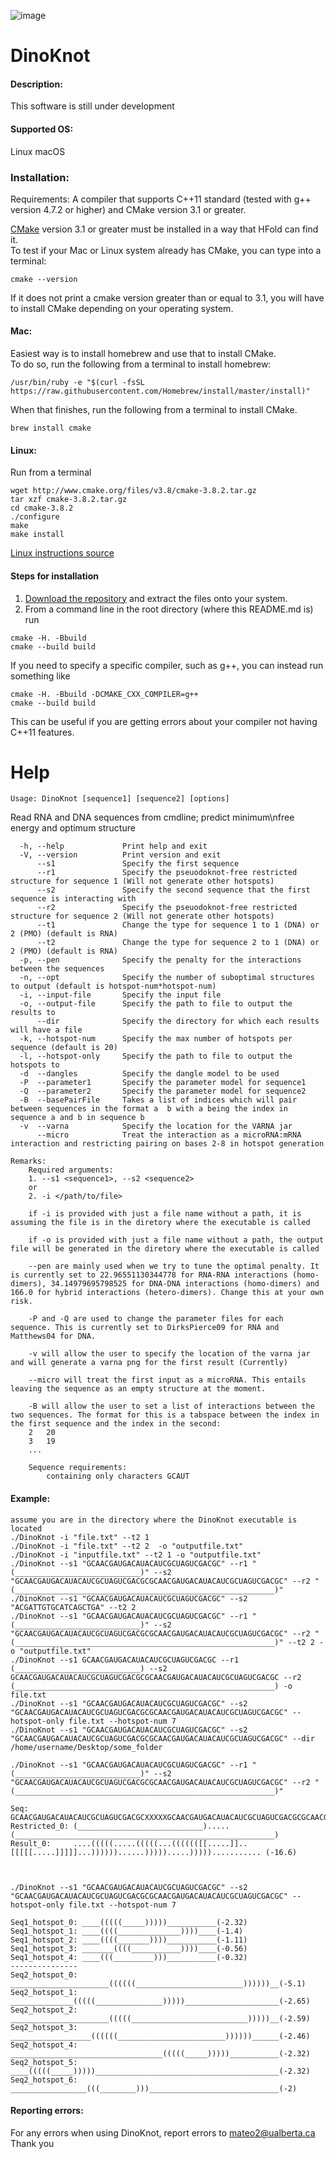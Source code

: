 ![image](https://user-images.githubusercontent.com/28453708/112767993-9160b080-8fce-11eb-98b6-906783ecb656.png)
# DinoKnot
#### Description:
This software is still under development

#### Supported OS: 
Linux 
macOS 

### Installation:  
Requirements: A compiler that supports C++11 standard (tested with g++ version 4.7.2 or higher)  and CMake version 3.1 or greater.    

[CMake](https://cmake.org/install/) version 3.1 or greater must be installed in a way that HFold can find it.    
To test if your Mac or Linux system already has CMake, you can type into a terminal:      
```
cmake --version
```
If it does not print a cmake version greater than or equal to 3.1, you will have to install CMake depending on your operating system.

#### Mac:    
Easiest way is to install homebrew and use that to install CMake.    
To do so, run the following from a terminal to install homebrew:      
```  
/usr/bin/ruby -e "$(curl -fsSL https://raw.githubusercontent.com/Homebrew/install/master/install)"   
```    
When that finishes, run the following from a terminal to install CMake.     
```   
brew install cmake   
``` 
#### Linux:    
Run from a terminal     
```
wget http://www.cmake.org/files/v3.8/cmake-3.8.2.tar.gz
tar xzf cmake-3.8.2.tar.gz
cd cmake-3.8.2
./configure
make
make install
```
[Linux instructions source](https://geeksww.com/tutorials/operating_systems/linux/installation/downloading_compiling_and_installing_cmake_on_linux.php)

#### Steps for installation   
1. [Download the repository](https://github.com/HosnaJabbari/DinoKnot/archive/master.zip) and extract the files onto your system.
2. From a command line in the root directory (where this README.md is) run
```
cmake -H. -Bbuild
cmake --build build
```   
If you need to specify a specific compiler, such as g++, you can instead run something like   
```
cmake -H. -Bbuild -DCMAKE_CXX_COMPILER=g++
cmake --build build
```   
This can be useful if you are getting errors about your compiler not having C++11 features.

Help
========================================

```
Usage: DinoKnot [sequence1] [sequence2] [options]
```

Read RNA and DNA sequences from cmdline; predict minimum\nfree energy and optimum structure

```
  -h, --help             Print help and exit
  -V, --version          Print version and exit
      --s1               Specify the first sequence
      --r1               Specify the pseuodoknot-free restricted structure for sequence 1 (Will not generate other hotspots)
      --s2               Specify the second sequence that the first sequence is interacting with
      --r2               Specify the pseuodoknot-free restricted structure for sequence 2 (Will not generate other hotspots)
      --t1               Change the type for sequence 1 to 1 (DNA) or 2 (PMO) (default is RNA)
      --t2               Change the type for sequence 2 to 1 (DNA) or 2 (PMO) (default is RNA)
  -p, --pen              Specify the penalty for the interactions between the sequences
  -n, --opt              Specify the number of suboptimal structures to output (default is hotspot-num*hotspot-num)
  -i, --input-file       Specify the input file
  -o, --output-file      Specify the path to file to output the results to
      --dir              Specify the directory for which each results will have a file
  -k, --hotspot-num      Specify the max number of hotspots per sequence (default is 20)
  -l, --hotspot-only     Specify the path to file to output the hotspots to
  -d  --dangles          Specify the dangle model to be used
  -P  --parameter1       Specify the parameter model for sequence1
  -Q  --parameter2       Specify the parameter model for sequence2
  -B  --basePairFile     Takes a list of indices which will pair between sequences in the format a  b with a being the index in sequence a and b in sequence b
  -v  --varna            Specify the location for the VARNA jar
      --micro            Treat the interaction as a microRNA:mRNA interaction and restricting pairing on bases 2-8 in hotspot generation
```
```
Remarks:
    Required arguments: 
    1. --s1 <sequence1>, --s2 <sequence2>
    or
    2. -i </path/to/file>

    if -i is provided with just a file name without a path, it is assuming the file is in the diretory where the executable is called

    if -o is provided with just a file name without a path, the output file will be generated in the diretory where the executable is called

    --pen are mainly used when we try to tune the optimal penalty. It is currently set to 22.96551130344778 for RNA-RNA interactions (homo-dimers), 34.14979695798525 for DNA-DNA interactions (homo-dimers) and 166.0 for hybrid interactions (hetero-dimers). Change this at your own risk.

    -P and -Q are used to change the parameter files for each sequence. This is currently set to DirksPierce09 for RNA and Matthews04 for DNA.

    -v will allow the user to specify the location of the varna jar and will generate a varna png for the first result (Currently)

    --micro will treat the first input as a microRNA. This entails leaving the sequence as an empty structure at the moment.

    -B will allow the user to set a list of interactions between the two sequences. The format for this is a tabspace between the index in the first sequence and the index in the second:
    2   20
    3   19
    ...

    Sequence requirements:
        containing only characters GCAUT  
```

#### Example:
    assume you are in the directory where the DinoKnot executable is located
    ./DinoKnot -i "file.txt" --t2 1
    ./DinoKnot -i "file.txt" --t2 2  -o "outputfile.txt"
    ./DinoKnot -i "inputfile.txt" --t2 1 -o "outputfile.txt"
    ./DinoKnot --s1 "GCAACGAUGACAUACAUCGCUAGUCGACGC" --r1 "(____________________________)" --s2 "GCAACGAUGACAUACAUCGCUAGUCGACGCGCAACGAUGACAUACAUCGCUAGUCGACGC" --r2 "(__________________________________________________________)"
    ./DinoKnot --s1 "GCAACGAUGACAUACAUCGCUAGUCGACGC" --s2 "ACGATTGTGCATCAGCTGA" --t2 2
    ./DinoKnot --s1 "GCAACGAUGACAUACAUCGCUAGUCGACGC" --r1 "(____________________________)" --s2 "GCAACGAUGACAUACAUCGCUAGUCGACGCGCAACGAUGACAUACAUCGCUAGUCGACGC" --r2 "(__________________________________________________________)" --t2 2 -o "outputfile.txt"
    ./DinoKnot --s1 GCAACGAUGACAUACAUCGCUAGUCGACGC --r1 (____________________________) --s2 GCAACGAUGACAUACAUCGCUAGUCGACGCGCAACGAUGACAUACAUCGCUAGUCGACGC --r2 (__________________________________________________________) -o file.txt
    ./DinoKnot --s1 "GCAACGAUGACAUACAUCGCUAGUCGACGC" --s2 "GCAACGAUGACAUACAUCGCUAGUCGACGCGCAACGAUGACAUACAUCGCUAGUCGACGC" --hotspot-only file.txt --hotspot-num 7
    ./DinoKnot --s1 "GCAACGAUGACAUACAUCGCUAGUCGACGC" --s2 "GCAACGAUGACAUACAUCGCUAGUCGACGCGCAACGAUGACAUACAUCGCUAGUCGACGC" --dir /home/username/Desktop/some_folder

```
./DinoKnot --s1 "GCAACGAUGACAUACAUCGCUAGUCGACGC" --r1 "(____________________________)" --s2 "GCAACGAUGACAUACAUCGCUAGUCGACGCGCAACGAUGACAUACAUCGCUAGUCGACGC" --r2 "(__________________________________________________________)"

Seq:          GCAACGAUGACAUACAUCGCUAGUCGACGCXXXXXGCAACGAUGACAUACAUCGCUAGUCGACGCGCAACGAUGACAUACAUCGCUAGUCGACGC
Restricted_0: (____________________________).....(__________________________________________________________)
Result_0:     ....(((((.....(((((...(((((([[.....]]..[[[[[.....]]]]]...))))))......))))).....)))))........... (-16.6)



./DinoKnot --s1 "GCAACGAUGACAUACAUCGCUAGUCGACGC" --s2 "GCAACGAUGACAUACAUCGCUAGUCGACGCGCAACGAUGACAUACAUCGCUAGUCGACGC" --hotspot-only file.txt --hotspot-num 7

Seq1_hotspot_0: ____(((((_____)))))___________(-2.32)
Seq1_hotspot_1: ____((((______________))))____(-1.4)
Seq1_hotspot_2: ____((((_______))))___________(-1.11)
Seq1_hotspot_3: _______((((___________))))____(-0.56)
Seq1_hotspot_4: ____(((_________)))___________(-0.32)
---------------
Seq2_hotspot_0: ______________________((((((________________________))))))__(-5.1)
Seq2_hotspot_1: ______________(((((_______________)))))_____________________(-2.65)
Seq2_hotspot_2: ______________________(((((__________________________)))))__(-2.59)
Seq2_hotspot_3: __________________((((((________________________))))))______(-2.46)
Seq2_hotspot_4: __________________________________(((((_____)))))___________(-2.32)
Seq2_hotspot_5: ____(((((_____)))))_________________________________________(-2.32)
Seq2_hotspot_6: _________________(((________)))_____________________________(-2)

```
#### Reporting errors:
For any errors when using DinoKnot, report errors to mateo2@ualberta.ca
Thank you